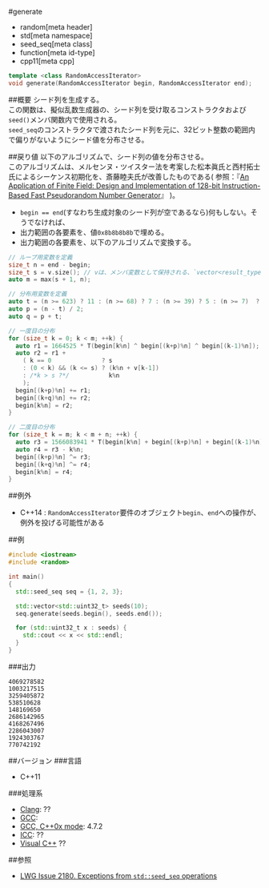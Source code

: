 #generate
* random[meta header]
* std[meta namespace]
* seed_seq[meta class]
* function[meta id-type]
* cpp11[meta cpp]

```cpp
template <class RandomAccessIterator>
void generate(RandomAccessIterator begin, RandomAccessIterator end);
```

##概要
シード列を生成する。  
この関数は、擬似乱数生成器の、シード列を受け取るコンストラクタおよび`seed()`メンバ関数内で使用される。  
`seed_seq`のコンストラクタで渡されたシード列を元に、32ビット整数の範囲内で偏りがないようにシード値を分布させる。  


##戻り値
以下のアルゴリズムで、シード列の値を分布させる。  
このアルゴリズムは、メルセンヌ・ツイスター法を考案した松本眞氏と西村拓士氏によるシーケンス初期化を、斎藤睦夫氏が改善したものである( 参照：『[An Application of Finite Field: Design and Implementation of 128-bit Instruction-Based Fast Pseudorandom Number Generator](http://www.math.sci.hiroshima-u.ac.jp/~m-mat/MT/SFMT/M062821.pdf)』 )。

- `begin == end`(すなわち生成対象のシード列が空であるなら)何もしない。そうでなければ、
- 出力範囲の各要素を、値`0x8b8b8b8b`で埋める。
- 出力範囲の各要素を、以下のアルゴリズムで変換する。

```cpp
// ループ用変数を定義
size_t n = end - begin;
size_t s = v.size(); // vは、メンバ変数として保持される、`vector<result_type>`型のシード列オブジェクト
auto m = max(s + 1, n);

// 分布用変数を定義
auto t = (n >= 623) ? 11 : (n >= 68) ? 7 : (n >= 39) ? 5 : (n >= 7)  ? 3 : (n - 1) / 2;
auto p = (n - t) / 2;
auto q = p + t;

// 一度目の分布
for (size_t k = 0; k < m; ++k) {
  auto r1 = 1664525 * T(begin[k%n] ^ begin[(k+p)%n] ^ begin[(k-1)%n]);
  auto r2 = r1 +
    ( k == 0              ? s
    : (0 < k) && (k <= s) ? (k%n + v[k-1])
    : /*k > s ?*/           k%n
    );
  begin[(k+p)%n] += r1;
  begin[(k+q)%n] += r2;
  begin[k%n] = r2;
}

// 二度目の分布
for (size_t k = m; k < m + n; ++k) {
  auto r3 = 1566083941 * T(begin[k%n] + begin[(k+p)%n] + begin[(k-1)%n]);
  auto r4 = r3 - k%n;
  begin[(k+p)%n] ^= r3;
  begin[(k+q)%n] ^= r4;
  begin[k%n] = r4;
}
```


##例外
- C++14 : `RandomAccessIterator`要件のオブジェクト`begin`、`end`への操作が、例外を投げる可能性がある


##例
```cpp
#include <iostream>
#include <random>

int main()
{
  std::seed_seq seq = {1, 2, 3};

  std::vector<std::uint32_t> seeds(10);
  seq.generate(seeds.begin(), seeds.end());

  for (std::uint32_t x : seeds) {
	std::cout << x << std::endl;
  }
}
```

###出力
```
4069278582
1003217515
3259405872
538510628
148169650
2686142965
4168267496
2286043007
1924303767
770742192
```

##バージョン
###言語
- C++11

###処理系
- [Clang](/implementation.md#clang): ??
- [GCC](/implementation.md#gcc): 
- [GCC, C++0x mode](/implementation.md#gcc): 4.7.2
- [ICC](/implementation.md#icc): ??
- [Visual C++](/implementation.md#visual_cpp) ??


##参照
- [LWG Issue 2180. Exceptions from `std::seed_seq` operations](http://www.open-std.org/jtc1/sc22/wg21/docs/lwg-defects.html#2180)


